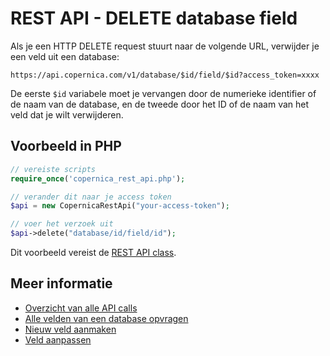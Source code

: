 # REST API - DELETE database field

Als je een HTTP DELETE request stuurt naar de volgende URL, verwijder je een 
veld uit een database:

`https://api.copernica.com/v1/database/$id/field/$id?access_token=xxxx`

De eerste `$id` variabele moet je vervangen door de numerieke identifier of de naam
van de database, en de tweede door het ID of de naam van het veld dat je wilt
verwijderen.

## Voorbeeld in PHP

```php
// vereiste scripts
require_once('copernica_rest_api.php');

// verander dit naar je access token
$api = new CopernicaRestApi("your-access-token");

// voer het verzoek uit
$api->delete("database/id/field/id");
```

Dit voorbeeld vereist de [REST API class](rest-php).

## Meer informatie

* [Overzicht van alle API calls](rest-api)
* [Alle velden van een database opvragen](rest-get-database-fields)
* [Nieuw veld aanmaken](rest-post-database-fields)
* [Veld aanpassen](rest-put-database-fields)

